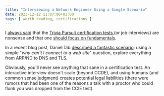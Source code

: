 ```yaml
---
title: "Interviewing a Network Engineer Using a Single Scenario"
date: 2023-12-12 11:07:00+01:00
tags: [ worth reading, certifications ]
---
```

I [always said](https://blog.ipspace.net/tag/certifications.html) that the [Trivia Pursuit certification tests ](https://blog.ipspace.net/2020/09/worth-reading-iron-chef-certification-edition.html)(or job interviews) are nonsense and that one [should focus on fundamentals](https://blog.ipspace.net/2015/03/you-must-understand-fundamentals-to-be.html).

In a recent blog post, Daniel Dib [described a fantastic scenario](https://lostintransit.se/2023/12/06/how-to-interview-a-network-engineer-using-a-single-scenario/): using a simple "_why can't I connect to a web site_" question, explore everything from ARP/ND to DNS and TLS.

Obviously, you'll never see anything that sane in a certification test. An interactive interview doesn't scale (beyond CCDE), and using humans (and common sense judgment) creates potential legal liabilities (there were rumors that had been one of the reasons a talk with a proctor who could flunk you was dropped from the CCIE test).